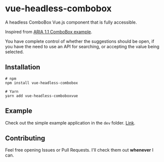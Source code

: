 # vue-headless-combobox

A headless ComboBox Vue.js component that is fully accessible.

Inspired from [ARIA 1.1 ComboBox example](https://www.w3.org/TR/wai-aria-practices-1.1/examples/combobox/aria1.1pattern/listbox-combo.html).

You have complete control of whether the suggestions should be open, if you have the need to use an API for searching, or accepting the value being selected.

## Installation

```
# npm
npm install vue-headless-combobox

# Yarn
yarn add vue-headless-comboboxvue
```

## Example

Check out the simple example application in the `dev` folder. [Link](./dev/App.vue).

## Contributing

Feel free opening Issues or Pull Requests. I'll check them out **whenever** I can.
